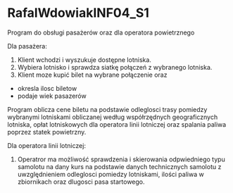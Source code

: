 # RafalWdowiakINF04_S1
Program do obsługi pasażerów oraz dla operatora powietrznego

Dla pasażera:
1. Klient wchodzi i wyszukuje dostępne lotniska.
2. Wybiera lotnisko i sprawdza siatkę połączeń z wybranego lotniska.
3. Klient moze kupić bilet na wybrane połączenie oraz

- okresla ilosc biletow
- podaje wiek pasazerów

Program oblicza cene biletu na podstawie odleglosci trasy pomiedzy wybranymi lotniskami
 obliczanej według współrzędnych geograficznych lotniska, opłat lotniskowych dla operatora linii
 lotniczej oraz spalania paliwa poprzez statek powietrzny.

Dla operatora linii lotniczej:

1. Operatror ma możliwość sprawdzenia i skierowania odpwiedniego typu samolotu na dany kurs
 na podstawie danych technicznych samolotu z uwzględnieniem odleglosci pomiedzy lotniskami,
 ilości paliwa w zbiornikach oraz dlugosci pasa startowego.
